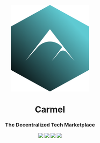 <p align="center"> <img src="https://raw.githubusercontent.com/fluidtrends/carmel/master/logo.png" width="256px"> 
<h1 align="center"> Carmel </h1>
<h3 align="center"> The Decentralized Tech Marketplace </h3>
</p>

<p align="center"> 
<a href="https://docs.google.com/spreadsheets/d/e/2PACX-1vTtLsIGbhpMYQ44M_1EjYoJNlRKREgx0Uu6f79K4zS-RIUlzf7gAccnAlgemvW7x6XxPzIZiGbqYf3f/pubhtml">
<img src="https://img.shields.io/badge/dynamic/json?color=blue&label=release&query=name&url=https%3A%2F%2Fraw.githubusercontent.com%2Ffluidtrends%2Fcarmel%2Fmaster%2Ffluid%2Freleases%2Fnext%2Fstatus.json"/></a>
<a href="https://github.com/fluidtrends/carmel/actions?query=workflow%3Abuild"><img src="https://github.com/fluidtrends/carmel/workflows/build/badge.svg" /></a>
<a href="https://codeclimate.com/github/fluidtrends/carmel/maintainability"><img src="https://api.codeclimate.com/v1/badges/c289d31bf409b4eecb1f/maintainability" /></a>
<a href="https://codeclimate.com/github/fluidtrends/carmel/test_coverage"><img src="https://api.codeclimate.com/v1/badges/c289d31bf409b4eecb1f/test_coverage" /></a>

</p>